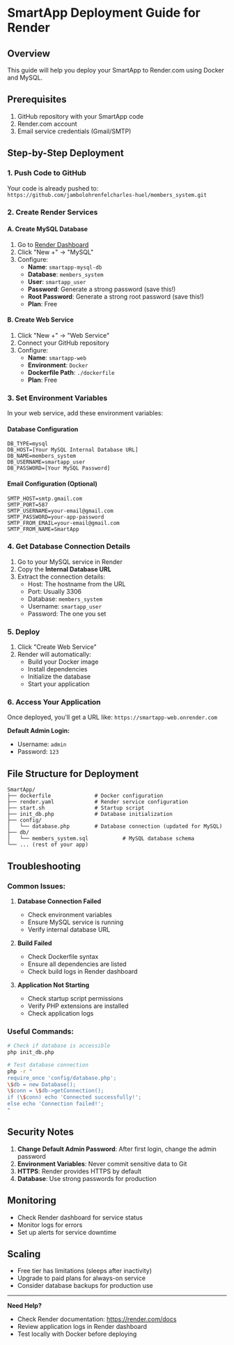 # SmartApp Deployment Guide for Render

## Overview
This guide will help you deploy your SmartApp to Render.com using Docker and MySQL.

## Prerequisites
1. GitHub repository with your SmartApp code
2. Render.com account
3. Email service credentials (Gmail/SMTP)

## Step-by-Step Deployment

### 1. Push Code to GitHub
Your code is already pushed to: `https://github.com/jambolohrenfelcharles-huel/members_system.git`

### 2. Create Render Services

#### A. Create MySQL Database
1. Go to [Render Dashboard](https://dashboard.render.com)
2. Click "New +" → "MySQL"
3. Configure:
   - **Name**: `smartapp-mysql-db`
   - **Database**: `members_system`
   - **User**: `smartapp_user`
   - **Password**: Generate a strong password (save this!)
   - **Root Password**: Generate a strong root password (save this!)
   - **Plan**: Free

#### B. Create Web Service
1. Click "New +" → "Web Service"
2. Connect your GitHub repository
3. Configure:
   - **Name**: `smartapp-web`
   - **Environment**: `Docker`
   - **Dockerfile Path**: `./dockerfile`
   - **Plan**: Free

### 3. Set Environment Variables

In your web service, add these environment variables:

#### Database Configuration
```
DB_TYPE=mysql
DB_HOST=[Your MySQL Internal Database URL]
DB_NAME=members_system
DB_USERNAME=smartapp_user
DB_PASSWORD=[Your MySQL Password]
```

#### Email Configuration (Optional)
```
SMTP_HOST=smtp.gmail.com
SMTP_PORT=587
SMTP_USERNAME=your-email@gmail.com
SMTP_PASSWORD=your-app-password
SMTP_FROM_EMAIL=your-email@gmail.com
SMTP_FROM_NAME=SmartApp
```

### 4. Get Database Connection Details

1. Go to your MySQL service in Render
2. Copy the **Internal Database URL**
3. Extract the connection details:
   - Host: The hostname from the URL
   - Port: Usually 3306
   - Database: `members_system`
   - Username: `smartapp_user`
   - Password: The one you set

### 5. Deploy

1. Click "Create Web Service"
2. Render will automatically:
   - Build your Docker image
   - Install dependencies
   - Initialize the database
   - Start your application

### 6. Access Your Application

Once deployed, you'll get a URL like: `https://smartapp-web.onrender.com`

**Default Admin Login:**
- Username: `admin`
- Password: `123`

## File Structure for Deployment

```
SmartApp/
├── dockerfile              # Docker configuration
├── render.yaml             # Render service configuration
├── start.sh                # Startup script
├── init_db.php             # Database initialization
├── config/
│   └── database.php        # Database connection (updated for MySQL)
├── db/
│   └── members_system.sql           # MySQL database schema
└── ... (rest of your app)
```

## Troubleshooting

### Common Issues:

1. **Database Connection Failed**
   - Check environment variables
   - Ensure MySQL service is running
   - Verify internal database URL

2. **Build Failed**
   - Check Dockerfile syntax
   - Ensure all dependencies are listed
   - Check build logs in Render dashboard

3. **Application Not Starting**
   - Check startup script permissions
   - Verify PHP extensions are installed
   - Check application logs

### Useful Commands:

```bash
# Check if database is accessible
php init_db.php

# Test database connection
php -r "
require_once 'config/database.php';
\$db = new Database();
\$conn = \$db->getConnection();
if (\$conn) echo 'Connected successfully!';
else echo 'Connection failed!';
"
```

## Security Notes

1. **Change Default Admin Password**: After first login, change the admin password
2. **Environment Variables**: Never commit sensitive data to Git
3. **HTTPS**: Render provides HTTPS by default
4. **Database**: Use strong passwords for production

## Monitoring

- Check Render dashboard for service status
- Monitor logs for errors
- Set up alerts for service downtime

## Scaling

- Free tier has limitations (sleeps after inactivity)
- Upgrade to paid plans for always-on service
- Consider database backups for production use

---

**Need Help?**
- Check Render documentation: https://render.com/docs
- Review application logs in Render dashboard
- Test locally with Docker before deploying
